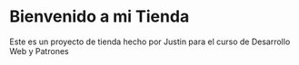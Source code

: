 # Bienvenido a mi Tienda
Este es un proyecto de tienda hecho por Justin para el curso de Desarrollo Web y Patrones

